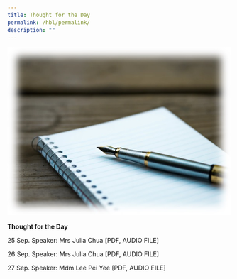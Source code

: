 ```yaml
---
title: Thought for the Day
permalink: /hbl/permalink/
description: ""
---
```

![](/images/totd2023.jpg)

**Thought for the Day**

25 Sep. Speaker: Mrs Julia Chua
[PDF, AUDIO FILE]

26 Sep. Speaker: Mrs Julia Chua
[PDF, AUDIO FILE]

27 Sep. Speaker: Mdm Lee Pei Yee
[PDF, AUDIO FILE]